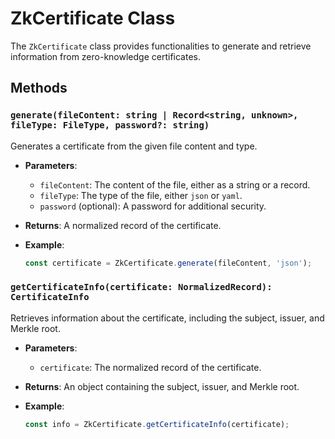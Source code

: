 # ZkCertificate Class

The `ZkCertificate` class provides functionalities to generate and retrieve information from zero-knowledge certificates.

## Methods

### `generate(fileContent: string | Record<string, unknown>, fileType: FileType, password?: string)`
Generates a certificate from the given file content and type.

- **Parameters**:
  - `fileContent`: The content of the file, either as a string or a record.
  - `fileType`: The type of the file, either `json` or `yaml`.
  - `password` (optional): A password for additional security.

- **Returns**: A normalized record of the certificate.

- **Example**:
  ```typescript
  const certificate = ZkCertificate.generate(fileContent, 'json');
  ```

### `getCertificateInfo(certificate: NormalizedRecord): CertificateInfo`
Retrieves information about the certificate, including the subject, issuer, and Merkle root.

- **Parameters**:
  - `certificate`: The normalized record of the certificate.

- **Returns**: An object containing the subject, issuer, and Merkle root.

- **Example**:
  ```typescript
  const info = ZkCertificate.getCertificateInfo(certificate);
  ```
